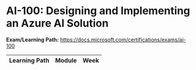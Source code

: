 # AI-100: Designing and Implementing an Azure AI Solution

**Exam/Learning Path:** https://docs.microsoft.com/certifications/exams/ai-100

| **Learning Path** | **Module** | **Week** |
|-|-|-|
